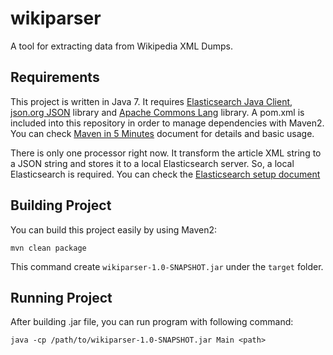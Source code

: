wikiparser
==========

A tool for extracting data from Wikipedia XML Dumps. 


## Requirements

This project is written in Java 7. It requires [Elasticsearch Java Client](http://www.elasticsearch.org/guide/en/elasticsearch/client/java-api/current/index.html), 
[json.org JSON](http://www.json.org/java/index.html) library 
and [Apache Commons Lang](http://commons.apache.org/proper/commons-lang/) library. 
A pom.xml is included into this repository in order to manage dependencies with Maven2. You can check [Maven in 5 Minutes](http://maven.apache.org/guides/getting-started/maven-in-five-minutes.html) document for details and basic usage.


There is only one processor right now. It transform the article XML string to a JSON string and stores it to a local Elasticsearch server.
So, a local Elasticsearch is required. 
You can check the [Elasticsearch setup document](http://www.elasticsearch.org/guide/en/elasticsearch/reference/current/setup.html)


## Building Project

You can build this project easily by using Maven2:

    mvn clean package

This command create ``wikiparser-1.0-SNAPSHOT.jar`` under the ``target`` folder.


## Running Project

After building .jar file, you can run program with following command:

    java -cp /path/to/wikiparser-1.0-SNAPSHOT.jar Main <path>
